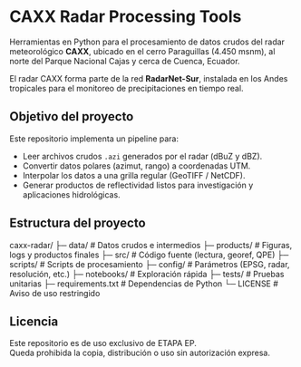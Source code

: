 # CAXX Radar Processing Tools

Herramientas en Python para el procesamiento de datos crudos del radar meteorológico **CAXX**, ubicado en el cerro Paraguillas (4.450 msnm), al norte del Parque Nacional Cajas y cerca de Cuenca, Ecuador.

El radar CAXX forma parte de la red **RadarNet-Sur**, instalada en los Andes tropicales para el monitoreo de precipitaciones en tiempo real.

## Objetivo del proyecto

Este repositorio implementa un pipeline para:

-   Leer archivos crudos `.azi` generados por el radar (dBuZ y dBZ).
-   Convertir datos polares (azimut, rango) a coordenadas UTM.
-   Interpolar los datos a una grilla regular (GeoTIFF / NetCDF).
-   Generar productos de reflectividad listos para investigación y aplicaciones hidrológicas.

## Estructura del proyecto

caxx-radar/
├─ data/ \# Datos crudos e intermedios
├─ products/ \# Figuras, logs y productos finales
├─ src/ \# Código fuente (lectura, georef, QPE)
├─ scripts/ \# Scripts de procesamiento
├─ config/ \# Parámetros (EPSG, radar, resolución, etc.)
├─ notebooks/ \# Exploración rápida
├─ tests/ \# Pruebas unitarias
├─ requirements.txt \# Dependencias de Python
└─ LICENSE \# Aviso de uso restringido

## Licencia

Este repositorio es de uso exclusivo de ETAPA EP.\
Queda prohibida la copia, distribución o uso sin autorización expresa.